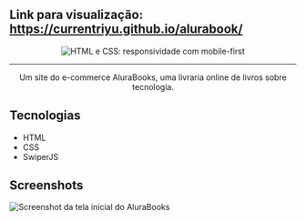 ## Link para visualização: https://currentriyu.github.io/alurabook/
<p align="center"> <img src="https://imgur.com/Hy6t2jH.png" alt="HTML e CSS: responsividade com mobile-first"> </p>

<hr>

<p align="center">Um site do e-commerce AluraBooks, uma livraria online de livros sobre tecnologia.</p>

## Tecnologias
* HTML
* CSS
* SwiperJS

## Screenshots
![Screenshot da tela inicial do AluraBooks](https://imgur.com/6GsjQvJ.png)
